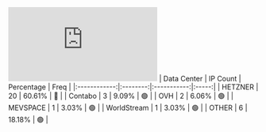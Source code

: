 ![Diagramm](https://github.com/obajay/StateSync-snapshots/blob/main/Projects/Hypersign/1/README.md)
| Data Center | IP Count | Percentage | Freq |
|:------------:|:--------:|:-----------:|:-----:|
| HETZNER | 20 | 60.61% | 🔴 |
| Contabo | 3 | 9.09% | 🟢 |
| OVH | 2 | 6.06% | 🟢 |
| MEVSPACE | 1 | 3.03% | 🟢 |
| WorldStream | 1 | 3.03% | 🟢 |
| OTHER | 6 | 18.18% | 🟢 |